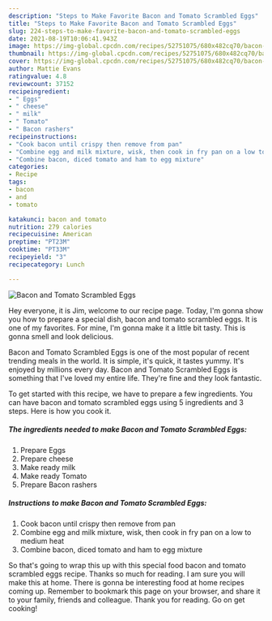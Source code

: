 ```yaml
---
description: "Steps to Make Favorite Bacon and Tomato Scrambled Eggs"
title: "Steps to Make Favorite Bacon and Tomato Scrambled Eggs"
slug: 224-steps-to-make-favorite-bacon-and-tomato-scrambled-eggs
date: 2021-08-19T10:06:41.943Z
image: https://img-global.cpcdn.com/recipes/52751075/680x482cq70/bacon-and-tomato-scrambled-eggs-recipe-main-photo.jpg
thumbnail: https://img-global.cpcdn.com/recipes/52751075/680x482cq70/bacon-and-tomato-scrambled-eggs-recipe-main-photo.jpg
cover: https://img-global.cpcdn.com/recipes/52751075/680x482cq70/bacon-and-tomato-scrambled-eggs-recipe-main-photo.jpg
author: Mattie Evans
ratingvalue: 4.8
reviewcount: 37152
recipeingredient:
- " Eggs"
- " cheese"
- " milk"
- " Tomato"
- " Bacon rashers"
recipeinstructions:
- "Cook bacon until crispy then remove from pan"
- "Combine egg and milk mixture, wisk, then cook in fry pan on a low to medium heat"
- "Combine bacon, diced tomato and ham to egg mixture"
categories:
- Recipe
tags:
- bacon
- and
- tomato

katakunci: bacon and tomato 
nutrition: 279 calories
recipecuisine: American
preptime: "PT23M"
cooktime: "PT33M"
recipeyield: "3"
recipecategory: Lunch

---
```



![Bacon and Tomato Scrambled Eggs](https://img-global.cpcdn.com/recipes/52751075/680x482cq70/bacon-and-tomato-scrambled-eggs-recipe-main-photo.jpg)

Hey everyone, it is Jim, welcome to our recipe page. Today, I'm gonna show you how to prepare a special dish, bacon and tomato scrambled eggs. It is one of my favorites. For mine, I'm gonna make it a little bit tasty. This is gonna smell and look delicious.



Bacon and Tomato Scrambled Eggs is one of the most popular of recent trending meals in the world. It is simple, it's quick, it tastes yummy. It's enjoyed by millions every day. Bacon and Tomato Scrambled Eggs is something that I've loved my entire life. They're fine and they look fantastic.


To get started with this recipe, we have to prepare a few ingredients. You can have bacon and tomato scrambled eggs using 5 ingredients and 3 steps. Here is how you cook it.

<!--inarticleads1-->

##### The ingredients needed to make Bacon and Tomato Scrambled Eggs:

1. Prepare  Eggs
1. Prepare  cheese
1. Make ready  milk
1. Make ready  Tomato
1. Prepare  Bacon rashers




<!--inarticleads2-->

##### Instructions to make Bacon and Tomato Scrambled Eggs:

1. Cook bacon until crispy then remove from pan
1. Combine egg and milk mixture, wisk, then cook in fry pan on a low to medium heat
1. Combine bacon, diced tomato and ham to egg mixture




So that's going to wrap this up with this special food bacon and tomato scrambled eggs recipe. Thanks so much for reading. I am sure you will make this at home. There is gonna be interesting food at home recipes coming up. Remember to bookmark this page on your browser, and share it to your family, friends and colleague. Thank you for reading. Go on get cooking!
